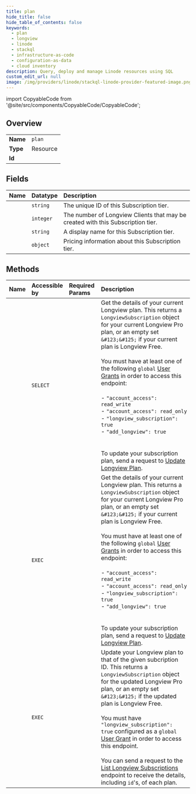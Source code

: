 ```yaml
---
title: plan
hide_title: false
hide_table_of_contents: false
keywords:
  - plan
  - longview
  - linode    
  - stackql
  - infrastructure-as-code
  - configuration-as-data
  - cloud inventory
description: Query, deploy and manage Linode resources using SQL
custom_edit_url: null
image: /img/providers/linode/stackql-linode-provider-featured-image.png
---
```


import CopyableCode from '@site/src/components/CopyableCode/CopyableCode';




## Overview
<table><tbody>
<tr><td><b>Name</b></td><td><code>plan</code></td></tr>
<tr><td><b>Type</b></td><td>Resource</td></tr>
<tr><td><b>Id</b></td><td><CopyableCode code="linode.longview.plan" /></td></tr>
</tbody></table>

## Fields
| Name | Datatype | Description |
|:-----|:---------|:------------|
| <CopyableCode code="id" /> | `string` | The unique ID of this Subscription tier.<br /> |
| <CopyableCode code="clients_included" /> | `integer` | The number of Longview Clients that may be created with this Subscription tier.<br /> |
| <CopyableCode code="label" /> | `string` | A display name for this Subscription tier.<br /> |
| <CopyableCode code="price" /> | `object` | Pricing information about this Subscription tier.<br /> |
## Methods
| Name | Accessible by | Required Params | Description |
|:-----|:--------------|:----------------|:------------|
| <CopyableCode code="getLongviewPlan" /> | `SELECT` |  | Get the details of your current Longview plan. This returns a `LongviewSubscription` object for your current Longview Pro plan, or an empty set `&#123;&#125;` if your current plan is Longview Free.<br /><br />You must have at least one of the following `global` [User Grants](/docs/api/account/#users-grants-view) in order to access this endpoint:<br /><br />  - `"account_access": read_write`<br />  - `"account_access": read_only`<br />  - `"longview_subscription": true`<br />  - `"add_longview": true`<br /><br /><br />To update your subscription plan, send a request to [Update Longview Plan](/docs/api/longview/#longview-plan-update).<br /> |
| <CopyableCode code="_getLongviewPlan" /> | `EXEC` |  | Get the details of your current Longview plan. This returns a `LongviewSubscription` object for your current Longview Pro plan, or an empty set `&#123;&#125;` if your current plan is Longview Free.<br /><br />You must have at least one of the following `global` [User Grants](/docs/api/account/#users-grants-view) in order to access this endpoint:<br /><br />  - `"account_access": read_write`<br />  - `"account_access": read_only`<br />  - `"longview_subscription": true`<br />  - `"add_longview": true`<br /><br /><br />To update your subscription plan, send a request to [Update Longview Plan](/docs/api/longview/#longview-plan-update).<br /> |
| <CopyableCode code="updateLongviewPlan" /> | `EXEC` |  | Update your Longview plan to that of the given subcription ID. This returns a `LongviewSubscription` object for the updated Longview Pro plan, or an empty set `&#123;&#125;` if the updated plan is Longview Free.<br /><br />You must have `"longview_subscription": true` configured as a `global` [User Grant](/docs/api/account/#users-grants-view) in order to access this endpoint.<br /><br />You can send a request to the [List Longview Subscriptions](/docs/api/longview/#longview-subscriptions-list) endpoint to receive the details, including `id`'s, of each plan.<br /> |
